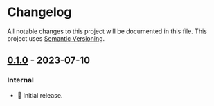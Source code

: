 # Changelog

All notable changes to this project will be documented in this file.
This project uses [Semantic Versioning](https://semver.org/spec/v2.0.0.html).

## [0.1.0] - 2023-07-10

### Internal

- 🎉 Initial release.

[0.1.0]: https://github.com/sunsided/swap3-rs/releases/tag/0.1.0
